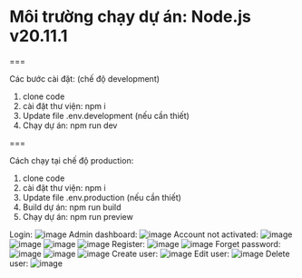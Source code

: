 # Môi trường chạy dự án: Node.js v20.11.1

===

Các bước cài đặt: (chế độ development)
1. clone code
2. cài đặt thư viện: npm i
3. Update file .env.development (nếu cần thiết)
4. Chạy dự án: npm run dev

===

Cách chạy tại chế độ production:
1. clone code
2. cài đặt thư viện: npm i
3. Update file .env.production (nếu cần thiết)
4. Build dự án: npm run build
5. Chạy dự án: npm run preview

Login:
![image](https://github.com/user-attachments/assets/dfce398b-7011-4898-b393-e29e9f1a34b3)
Admin dashboard:
![image](https://github.com/user-attachments/assets/417028d8-b2a5-4124-807b-80979590d5d9)
Account not activated:
![image](https://github.com/user-attachments/assets/0c032c0e-a5c6-4886-a680-e23a351d7db5)
![image](https://github.com/user-attachments/assets/3150746e-af7e-4987-9884-a9abd711e89f)
![image](https://github.com/user-attachments/assets/e25903bb-721f-4734-a45e-4bb21294f060)
![image](https://github.com/user-attachments/assets/5fa63194-74bb-4323-afdb-339b74976b64)
Register:
![image](https://github.com/user-attachments/assets/ecae2770-fbfa-4ae5-a83a-0984cebe00a4)
![image](https://github.com/user-attachments/assets/0dd37b18-5609-4488-81a1-2b83e38dfc70)
Forget password:
![image](https://github.com/user-attachments/assets/cd4155e6-824a-48e0-909c-9c6bbb530418)
![image](https://github.com/user-attachments/assets/b4881813-bea3-4d2a-bd36-f8c8b6d1dd82)
![image](https://github.com/user-attachments/assets/65fd3021-6e2a-41a8-b303-c4716d8627d2)
Create user: 
![image](https://github.com/user-attachments/assets/c5fa4e7f-4246-4f1b-91b6-0ae5e6b0b2f1)
Edit user:
![image](https://github.com/user-attachments/assets/03e9bacb-7c7e-4056-9f00-21fb07c82d13)
Delete user:
![image](https://github.com/user-attachments/assets/c06f3a23-1771-4278-9ad7-27a95f0a950c)














